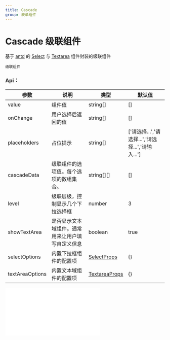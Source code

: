 ```yaml
---
title: Cascade
group: 表单组件
---
```


# Cascade 级联组件

基于 <a href="https://ant-design.antgroup.com/index-cn" target="_blank">antd</a> 的 <a href="https://ant-design.antgroup.com/components/select-cn" target="_blank">Select</a> 与 <a href="https://ant-design.antgroup.com/components/input-cn#inputtextarea" target="_blank">Textarea</a> 组件封装的级联组件

<code src='./form/cascade'>级联组件</code>

### Api：

| 参数            | 说明                                             | 类型                                                                                                          | 默认值                                            |
| --------------- | ------------------------------------------------ | ------------------------------------------------------------------------------------------------------------- | ------------------------------------------------- |
| value           | 组件值                                           | string[]                                                                                                      | []                                                |
| onChange        | 用户选择后返回的值                               | string[]                                                                                                      | []                                                |
| placeholders    | 占位提示                                         | string[]                                                                                                      | ['请选择...','请选择...','请选择...','请输入...'] |
| cascadeData     | 级联组件的选项值。每个选项的数组集合。           | string[][]                                                                                                    | []                                                |
| level           | 级联层级，控制显示几个下拉选择框                 | number                                                                                                        | 3                                                 |
| showTextArea    | 是否显示文本域组件。通常用来让用户填写自定义信息 | boolean                                                                                                       | true                                              |
| selectOptions   | 内置下拉框组件的配置项                           | <a href="https://ant-design.antgroup.com/components/select-cn" target="_blank">SelectProps</a>                | {}                                                |
| textAreaOptions | 内置文本域组件的配置项                           | <a href="https://ant-design.antgroup.com/components/input-cn#inputtextarea" target="_blank">TextareaProps</a> | {}                                                |

<embed src="./index.md#L16-L20"></embed>

​
​
​
​
​
​

    	​
